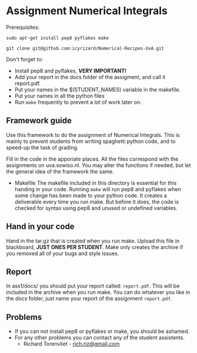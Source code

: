 # Assignment Numerical Integrals
Prerequisites:
~~~
sudo apt-get install pep8 pyflakes make
~~~
~~~
git clone git@github.com:icyrizard/Numerical-Recipes-UvA.git
~~~

Don't forget to:
+ Install pep8 and pyflakes, **VERY IMPORTANT!**
+ Add your report in the docs folder of the assigment, and call it report.pdf.
+ Put your names in the $(STUDENT_NAMES) variable in the makefile.
+ Put your names in all the python files
+ Run `make` frequently to prevent a lot of work later on.

## Framework guide
Use this framework to do the assignment of Numerical Integrals. This is mainly
to prevent students from writing spaghetti python code, and to speed-up the
task of grading.

Fill in the code in the apporiate places. All the files correspond with the
assignments on uva.sowiso.nl. You may alter the functions if needed, but let
the general idea of the framework the same.

+ Makefile
    The makefile included in this directory is essential for this handing in
    your code. Running `make` will run pep8 and pyflakes when some change has
    been made to your python code. It creates a deliverable every time you run
    make. But before it does, the code is checked for syntax using pep8 and
    unused or undefined variables.

## Hand in your code
Hand in the tar.gz that is created when you run make. Upload this file in
blackboard, **JUST ONES PER STUDENT**. Make only creates the archive if you
removed all of your bugs and style issues.

## Report
In ass1/docs/ you should put your report called: `report.pdf`. This will be
included in the archive when you run make. You can do whatever you like in the
docs folder, just name your report of the assignment `report.pdf`.


## Problems
+ If you can not install pep8 or pyflakes or make, you should be ashamed.
+ For any other problems you can contact any of the student assistents.
    + Richard Torenvliet - rich.riz@gmail.com

